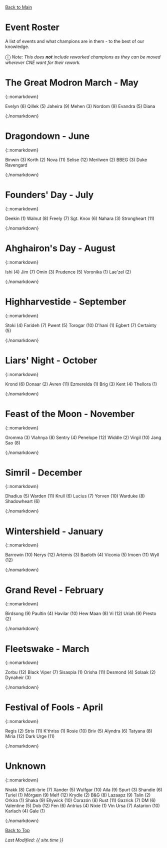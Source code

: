 [Back to Main](index.md)

# Event Roster

A list of events and what champions are in them - to the best of our knowledge.

<span style="font-size:1.2em;">ⓘ</span>  *Note: This does **not** include reworked champions as they can be moved wherever CNE want for their rework.*

# The Great Modron March - May

{::nomarkdown}

<span class="eventRosterHolder">
<span class="eventRosterChampion" id="evelyn" style="background-image:url(https://emmotes.github.io/ic_modron_library/images/portraits/evelyn.png)">Evelyn (6)</span>
<span class="eventRosterChampion" id="qillek" style="background-image:url(https://emmotes.github.io/ic_modron_library/images/portraits/qillek.png)">Qillek (5)</span>
<span class="eventRosterChampion" id="jaheira" style="background-image:url(https://emmotes.github.io/ic_modron_library/images/portraits/jaheira.png)">Jaheira (9)</span>
<span class="eventRosterChampion" id="mehen" style="background-image:url(https://emmotes.github.io/ic_modron_library/images/portraits/mehen.png)">Mehen (3)</span>
<span class="eventRosterChampion" id="nordom" style="background-image:url(https://emmotes.github.io/ic_modron_library/images/portraits/nordom.png)">Nordom (9)</span>
<span class="eventRosterChampion" id="evandra" style="background-image:url(https://emmotes.github.io/ic_modron_library/images/portraits/evandra.png)">Evandra (5)</span>
<span class="eventRosterChampion" id="diana" style="background-image:url(images/diana/portrait.png)">Diana</span>
</span>

{:/nomarkdown}

# Dragondown - June

{::nomarkdown}

<span class="eventRosterHolder">
<span class="eventRosterChampion" id="binwin" style="background-image:url(https://emmotes.github.io/ic_modron_library/images/portraits/binwin.png)">Binwin (3)</span>
<span class="eventRosterChampion" id="korth" style="background-image:url(https://emmotes.github.io/ic_modron_library/images/portraits/korth.png)">Korth (2)</span>
<span class="eventRosterChampion" id="nova" style="background-image:url(https://emmotes.github.io/ic_modron_library/images/portraits/nova.png)">Nova (11)</span>
<span class="eventRosterChampion" id="selise" style="background-image:url(https://emmotes.github.io/ic_modron_library/images/portraits/selise.png)">Selise (12)</span>
<span class="eventRosterChampion" id="merilwen" style="background-image:url(https://emmotes.github.io/ic_modron_library/images/portraits/merilwen.png)">Merilwen (2)</span>
<span class="eventRosterChampion" id="bbeg" style="background-image:url(https://emmotes.github.io/ic_modron_library/images/portraits/bbeg.png)">BBEG (3)</span>
<span class="eventRosterChampion" id="dukeravengard" style="background-image:url(images/dukeravengard/portrait.png)">Duke Ravengard</span>
</span>

{:/nomarkdown}

# Founders' Day - July

{::nomarkdown}

<span class="eventRosterHolder">
<span class="eventRosterChampion" id="deekin" style="background-image:url(https://emmotes.github.io/ic_modron_library/images/portraits/deekin.png)">Deekin (1)</span>
<span class="eventRosterChampion" id="walnut" style="background-image:url(https://emmotes.github.io/ic_modron_library/images/portraits/walnut.png)">Walnut (8)</span>
<span class="eventRosterChampion" id="freely" style="background-image:url(https://emmotes.github.io/ic_modron_library/images/portraits/freely.png)">Freely (7)</span>
<span class="eventRosterChampion" id="sgtknox" style="background-image:url(https://emmotes.github.io/ic_modron_library/images/portraits/sgtknox.png)">Sgt. Knox (6)</span>
<span class="eventRosterChampion" id="nahara" style="background-image:url(https://emmotes.github.io/ic_modron_library/images/portraits/nahara.png)">Nahara (3)</span>
<span class="eventRosterChampion" id="strongheart" style="background-image:url(https://emmotes.github.io/ic_modron_library/images/portraits/strongheart.png)">Strongheart (11)</span>
</span>

{:/nomarkdown}

# Ahghairon's Day - August

{::nomarkdown}

<span class="eventRosterHolder">
<span class="eventRosterChampion" id="ishi" style="background-image:url(https://emmotes.github.io/ic_modron_library/images/portraits/ishi.png)">Ishi (4)</span>
<span class="eventRosterChampion" id="jim" style="background-image:url(https://emmotes.github.io/ic_modron_library/images/portraits/jim.png)">Jim (7)</span>
<span class="eventRosterChampion" id="omin" style="background-image:url(https://emmotes.github.io/ic_modron_library/images/portraits/omin.png)">Omin (3)</span>
<span class="eventRosterChampion" id="prudence" style="background-image:url(https://emmotes.github.io/ic_modron_library/images/portraits/prudence.png)">Prudence (5)</span>
<span class="eventRosterChampion" id="voronika" style="background-image:url(https://emmotes.github.io/ic_modron_library/images/portraits/voronika.png)">Voronika (1)</span>
<span class="eventRosterChampion" id="laezel" style="background-image:url(https://emmotes.github.io/ic_modron_library/images/portraits/laezel.png)">Lae'zel (2)</span>
</span>

{:/nomarkdown}

# Highharvestide - September

{::nomarkdown}

<span class="eventRosterHolder">
<span class="eventRosterChampion" id="stoki" style="background-image:url(https://emmotes.github.io/ic_modron_library/images/portraits/stoki.png)">Stoki (4)</span>
<span class="eventRosterChampion" id="farideh" style="background-image:url(https://emmotes.github.io/ic_modron_library/images/portraits/farideh.png)">Farideh (7)</span>
<span class="eventRosterChampion" id="pwent" style="background-image:url(https://emmotes.github.io/ic_modron_library/images/portraits/pwent.png)">Pwent (5)</span>
<span class="eventRosterChampion" id="torogar" style="background-image:url(https://emmotes.github.io/ic_modron_library/images/portraits/torogar.png)">Torogar (10)</span>
<span class="eventRosterChampion" id="dhani" style="background-image:url(https://emmotes.github.io/ic_modron_library/images/portraits/dhani.png)">D'hani (1)</span>
<span class="eventRosterChampion" id="egbert" style="background-image:url(https://emmotes.github.io/ic_modron_library/images/portraits/egbert.png)">Egbert (7)</span>
<span class="eventRosterChampion" id="certainty" style="background-image:url(https://emmotes.github.io/ic_modron_library/images/portraits/certainty.png)">Certainty (5)</span>
</span>

{:/nomarkdown}

# Liars' Night - October

{::nomarkdown}

<span class="eventRosterHolder">
<span class="eventRosterChampion" id="krond" style="background-image:url(https://emmotes.github.io/ic_modron_library/images/portraits/krond.png)">Krond (6)</span>
<span class="eventRosterChampion" id="donaar" style="background-image:url(https://emmotes.github.io/ic_modron_library/images/portraits/donaar.png)">Donaar (2)</span>
<span class="eventRosterChampion" id="avren" style="background-image:url(https://emmotes.github.io/ic_modron_library/images/portraits/avren.png)">Avren (11)</span>
<span class="eventRosterChampion" id="ezmerelda" style="background-image:url(https://emmotes.github.io/ic_modron_library/images/portraits/ezmerelda.png)">Ezmerelda (1)</span>
<span class="eventRosterChampion" id="brig" style="background-image:url(https://emmotes.github.io/ic_modron_library/images/portraits/brig.png)">Brig (3)</span>
<span class="eventRosterChampion" id="kent" style="background-image:url(https://emmotes.github.io/ic_modron_library/images/portraits/kent.png)">Kent (4)</span>
<span class="eventRosterChampion" id="thellora" style="background-image:url(https://emmotes.github.io/ic_modron_library/images/portraits/thellora.png)">Thellora (1)</span>
</span>

{:/nomarkdown}

# Feast of the Moon - November

{::nomarkdown}

<span class="eventRosterHolder">
<span class="eventRosterChampion" id="gromma" style="background-image:url(https://emmotes.github.io/ic_modron_library/images/portraits/gromma.png)">Gromma (3)</span>
<span class="eventRosterChampion" id="vlahnya" style="background-image:url(https://emmotes.github.io/ic_modron_library/images/portraits/vlahnya.png)">Vlahnya (8)</span>
<span class="eventRosterChampion" id="sentry" style="background-image:url(https://emmotes.github.io/ic_modron_library/images/portraits/sentry.png)">Sentry (4)</span>
<span class="eventRosterChampion" id="penelope" style="background-image:url(https://emmotes.github.io/ic_modron_library/images/portraits/penelope.png)">Penelope (12)</span>
<span class="eventRosterChampion" id="widdle" style="background-image:url(https://emmotes.github.io/ic_modron_library/images/portraits/widdle.png)">Widdle (2)</span>
<span class="eventRosterChampion" id="virgil" style="background-image:url(https://emmotes.github.io/ic_modron_library/images/portraits/virgil.png)">Virgil (10)</span>
<span class="eventRosterChampion" id="jangsao" style="background-image:url(https://emmotes.github.io/ic_modron_library/images/portraits/jangsao.png)">Jang Sao (8)</span>
</span>

{:/nomarkdown}

# Simril - December

{::nomarkdown}

<span class="eventRosterHolder">
<span class="eventRosterChampion" id="dhadius" style="background-image:url(https://emmotes.github.io/ic_modron_library/images/portraits/dhadius.png)">Dhadius (5)</span>
<span class="eventRosterChampion" id="warden" style="background-image:url(https://emmotes.github.io/ic_modron_library/images/portraits/warden.png)">Warden (11)</span>
<span class="eventRosterChampion" id="krull" style="background-image:url(https://emmotes.github.io/ic_modron_library/images/portraits/krull.png)">Krull (6)</span>
<span class="eventRosterChampion" id="lucius" style="background-image:url(https://emmotes.github.io/ic_modron_library/images/portraits/lucius.png)">Lucius (7)</span>
<span class="eventRosterChampion" id="yorven" style="background-image:url(https://emmotes.github.io/ic_modron_library/images/portraits/yorven.png)">Yorven (10)</span>
<span class="eventRosterChampion" id="warduke" style="background-image:url(https://emmotes.github.io/ic_modron_library/images/portraits/warduke.png)">Warduke (8)</span>
<span class="eventRosterChampion" id="shadowheart" style="background-image:url(https://emmotes.github.io/ic_modron_library/images/portraits/shadowheart.png)">Shadowheart (6)</span>
</span>

{:/nomarkdown}

# Wintershield - January

{::nomarkdown}

<span class="eventRosterHolder">
<span class="eventRosterChampion" id="barrowin" style="background-image:url(https://emmotes.github.io/ic_modron_library/images/portraits/barrowin.png)">Barrowin (10)</span>
<span class="eventRosterChampion" id="nerys" style="background-image:url(https://emmotes.github.io/ic_modron_library/images/portraits/nerys.png)">Nerys (12)</span>
<span class="eventRosterChampion" id="artemis" style="background-image:url(https://emmotes.github.io/ic_modron_library/images/portraits/artemis.png)">Artemis (3)</span>
<span class="eventRosterChampion" id="baeloth" style="background-image:url(https://emmotes.github.io/ic_modron_library/images/portraits/baeloth.png)">Baeloth (4)</span>
<span class="eventRosterChampion" id="viconia" style="background-image:url(https://emmotes.github.io/ic_modron_library/images/portraits/viconia.png)">Viconia (5)</span>
<span class="eventRosterChampion" id="imoen" style="background-image:url(https://emmotes.github.io/ic_modron_library/images/portraits/imoen.png)">Imoen (11)</span>
<span class="eventRosterChampion" id="wyll" style="background-image:url(https://emmotes.github.io/ic_modron_library/images/portraits/wyll.png)">Wyll (12)</span>
</span>

{:/nomarkdown}

# Grand Revel - February

{::nomarkdown}

<span class="eventRosterHolder">
<span class="eventRosterChampion" id="birdsong" style="background-image:url(https://emmotes.github.io/ic_modron_library/images/portraits/birdsong.png)">Birdsong (9)</span>
<span class="eventRosterChampion" id="paultin" style="background-image:url(https://emmotes.github.io/ic_modron_library/images/portraits/paultin.png)">Paultin (4)</span>
<span class="eventRosterChampion" id="havilar" style="background-image:url(https://emmotes.github.io/ic_modron_library/images/portraits/havilar.png)">Havilar (10)</span>
<span class="eventRosterChampion" id="hewmaan" style="background-image:url(https://emmotes.github.io/ic_modron_library/images/portraits/hewmaan.png)">Hew Maan (8)</span>
<span class="eventRosterChampion" id="vi" style="background-image:url(https://emmotes.github.io/ic_modron_library/images/portraits/vi.png)">Vi (12)</span>
<span class="eventRosterChampion" id="uriah" style="background-image:url(https://emmotes.github.io/ic_modron_library/images/portraits/uriah.png)">Uriah (9)</span>
<span class="eventRosterChampion" id="presto" style="background-image:url(https://emmotes.github.io/ic_modron_library/images/portraits/presto.png)">Presto (2)</span>
</span>

{:/nomarkdown}

# Fleetswake - March

{::nomarkdown}

<span class="eventRosterHolder">
<span class="eventRosterChampion" id="zorbu" style="background-image:url(https://emmotes.github.io/ic_modron_library/images/portraits/zorbu.png)">Zorbu (12)</span>
<span class="eventRosterChampion" id="blackviper" style="background-image:url(https://emmotes.github.io/ic_modron_library/images/portraits/blackviper.png)">Black Viper (7)</span>
<span class="eventRosterChampion" id="sisaspia" style="background-image:url(https://emmotes.github.io/ic_modron_library/images/portraits/sisaspia.png)">Sisaspia (1)</span>
<span class="eventRosterChampion" id="orisha" style="background-image:url(https://emmotes.github.io/ic_modron_library/images/portraits/orisha.png)">Orisha (11)</span>
<span class="eventRosterChampion" id="desmond" style="background-image:url(https://emmotes.github.io/ic_modron_library/images/portraits/desmond.png)">Desmond (4)</span>
<span class="eventRosterChampion" id="solaak" style="background-image:url(https://emmotes.github.io/ic_modron_library/images/portraits/solaak.png)">Solaak (2)</span>
<span class="eventRosterChampion" id="dynaheir" style="background-image:url(https://emmotes.github.io/ic_modron_library/images/portraits/dynaheir.png)">Dynaheir (3)</span>
</span>

{:/nomarkdown}

# Festival of Fools - April

{::nomarkdown}

<span class="eventRosterHolder">
<span class="eventRosterChampion" id="regis" style="background-image:url(https://emmotes.github.io/ic_modron_library/images/portraits/regis.png)">Regis (2)</span>
<span class="eventRosterChampion" id="strix" style="background-image:url(https://emmotes.github.io/ic_modron_library/images/portraits/strix.png)">Strix (11)</span>
<span class="eventRosterChampion" id="kthriss" style="background-image:url(https://emmotes.github.io/ic_modron_library/images/portraits/kthriss.png)">K'thriss (1)</span>
<span class="eventRosterChampion" id="rosie" style="background-image:url(https://emmotes.github.io/ic_modron_library/images/portraits/rosie.png)">Rosie (10)</span>
<span class="eventRosterChampion" id="briv" style="background-image:url(https://emmotes.github.io/ic_modron_library/images/portraits/briv.png)">Briv (5)</span>
<span class="eventRosterChampion" id="alyndra" style="background-image:url(https://emmotes.github.io/ic_modron_library/images/portraits/alyndra.png)">Alyndra (6)</span>
<span class="eventRosterChampion" id="tatyana" style="background-image:url(https://emmotes.github.io/ic_modron_library/images/portraits/tatyana.png)">Tatyana (8)</span>
<span class="eventRosterChampion" id="miria" style="background-image:url(https://emmotes.github.io/ic_modron_library/images/portraits/miria.png)">Miria (12)</span>
<span class="eventRosterChampion" id="darkurge" style="background-image:url(https://emmotes.github.io/ic_modron_library/images/portraits/darkurge.png)">Dark Urge (11)</span>
</span>

{:/nomarkdown}

# Unknown

{::nomarkdown}

<span class="eventRosterHolder">
<span class="eventRosterChampion" id="nrakk" style="background-image:url(https://emmotes.github.io/ic_modron_library/images/portraits/nrakk.png)">Nrakk (8)</span>
<span class="eventRosterChampion" id="cattibrie" style="background-image:url(https://emmotes.github.io/ic_modron_library/images/portraits/cattibrie.png)">Catti-brie (7)</span>
<span class="eventRosterChampion" id="xander" style="background-image:url(https://emmotes.github.io/ic_modron_library/images/portraits/xander.png)">Xander (5)</span>
<span class="eventRosterChampion" id="wulfgar" style="background-image:url(https://emmotes.github.io/ic_modron_library/images/portraits/wulfgar.png)">Wulfgar (10)</span>
<span class="eventRosterChampion" id="aila" style="background-image:url(https://emmotes.github.io/ic_modron_library/images/portraits/aila.png)">Aila (9)</span>
<span class="eventRosterChampion" id="spurt" style="background-image:url(https://emmotes.github.io/ic_modron_library/images/portraits/spurt.png)">Spurt (3)</span>
<span class="eventRosterChampion" id="shandie" style="background-image:url(https://emmotes.github.io/ic_modron_library/images/portraits/shandie.png)">Shandie (6)</span>
<span class="eventRosterChampion" id="turiel" style="background-image:url(https://emmotes.github.io/ic_modron_library/images/portraits/turiel.png)">Turiel (1)</span>
<span class="eventRosterChampion" id="morgaen" style="background-image:url(https://emmotes.github.io/ic_modron_library/images/portraits/morgaen.png)">Môrgæn (9)</span>
<span class="eventRosterChampion" id="melf" style="background-image:url(https://emmotes.github.io/ic_modron_library/images/portraits/melf.png)">Melf (12)</span>
<span class="eventRosterChampion" id="krydle" style="background-image:url(https://emmotes.github.io/ic_modron_library/images/portraits/krydle.png)">Krydle (2)</span>
<span class="eventRosterChampion" id="grimm" style="background-image:url(https://emmotes.github.io/ic_wiki/images/bg/portraits/portrait.png)">B&G (8)</span>
<span class="eventRosterChampion" id="lazaapz" style="background-image:url(https://emmotes.github.io/ic_modron_library/images/portraits/lazaapz.png)">Lazaapz (9)</span>
<span class="eventRosterChampion" id="talin" style="background-image:url(https://emmotes.github.io/ic_modron_library/images/portraits/talin.png)">Talin (2)</span>
<span class="eventRosterChampion" id="orkira" style="background-image:url(https://emmotes.github.io/ic_modron_library/images/portraits/orkira.png)">Orkira (1)</span>
<span class="eventRosterChampion" id="shaka" style="background-image:url(https://emmotes.github.io/ic_modron_library/images/portraits/shaka.png)">Shaka (9)</span>
<span class="eventRosterChampion" id="ellywick" style="background-image:url(https://emmotes.github.io/ic_modron_library/images/portraits/ellywick.png)">Ellywick (10)</span>
<span class="eventRosterChampion" id="corazon" style="background-image:url(https://emmotes.github.io/ic_modron_library/images/portraits/corazon.png)">Corazón (8)</span>
<span class="eventRosterChampion" id="rust" style="background-image:url(https://emmotes.github.io/ic_modron_library/images/portraits/rust.png)">Rust (11)</span>
<span class="eventRosterChampion" id="gazrick" style="background-image:url(https://emmotes.github.io/ic_modron_library/images/portraits/gazrick.png)">Gazrick (7)</span>
<span class="eventRosterChampion" id="dm" style="background-image:url(https://emmotes.github.io/ic_modron_library/images/portraits/dm.png)">DM (6)</span>
<span class="eventRosterChampion" id="valentine" style="background-image:url(https://emmotes.github.io/ic_modron_library/images/portraits/valentine.png)">Valentine (5)</span>
<span class="eventRosterChampion" id="dob" style="background-image:url(https://emmotes.github.io/ic_modron_library/images/portraits/dob.png)">Dob (12)</span>
<span class="eventRosterChampion" id="fen" style="background-image:url(https://emmotes.github.io/ic_modron_library/images/portraits/fen.png)">Fen (6)</span>
<span class="eventRosterChampion" id="antrius" style="background-image:url(https://emmotes.github.io/ic_modron_library/images/portraits/antrius.png)">Antrius (4)</span>
<span class="eventRosterChampion" id="nixie" style="background-image:url(https://emmotes.github.io/ic_modron_library/images/portraits/nixie.png)">Nixie (1)</span>
<span class="eventRosterChampion" id="vinursa" style="background-image:url(https://emmotes.github.io/ic_modron_library/images/portraits/vinursa.png)">Vin Ursa (7)</span>
<span class="eventRosterChampion" id="astarion" style="background-image:url(https://emmotes.github.io/ic_modron_library/images/portraits/astarion.png)">Astarion (10)</span>
<span class="eventRosterChampion" id="karlach" style="background-image:url(https://emmotes.github.io/ic_modron_library/images/portraits/karlach.png)">Karlach (4)</span>
<span class="eventRosterChampion" id="gale" style="background-image:url(https://emmotes.github.io/ic_modron_library/images/portraits/gale.png)">Gale (1)</span>
</span>

{:/nomarkdown}

[Back to Top](#top)

*Last Modified: {{ site.time }}*
